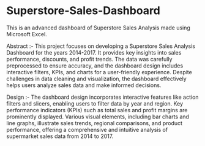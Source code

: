 # Superstore-Sales-Dashboard
This is an advanced dashboard of Superstore Sales Analysis made using Microsoft Excel.

Abstract :- This project focuses on developing a Superstore Sales Analysis Dashboard for the years 2014-2017. It provides key insights into sales performance, discounts, and profit trends. The data was carefully preprocessed to ensure accuracy, and the dashboard design includes interactive filters, KPIs, and charts for a user-friendly experience. Despite challenges in data cleaning and visualization, the dashboard effectively helps users analyze sales data and make informed decisions.

Design :- The dashboard design incorporates interactive features like action filters and slicers, enabling users to filter data by year and region. Key performance indicators (KPIs) such as total sales and profit margins are prominently displayed. Various visual elements, including bar charts and line graphs, illustrate sales trends, regional comparisons, and product performance, offering a comprehensive and intuitive analysis of supermarket sales data from 2014 to 2017.
